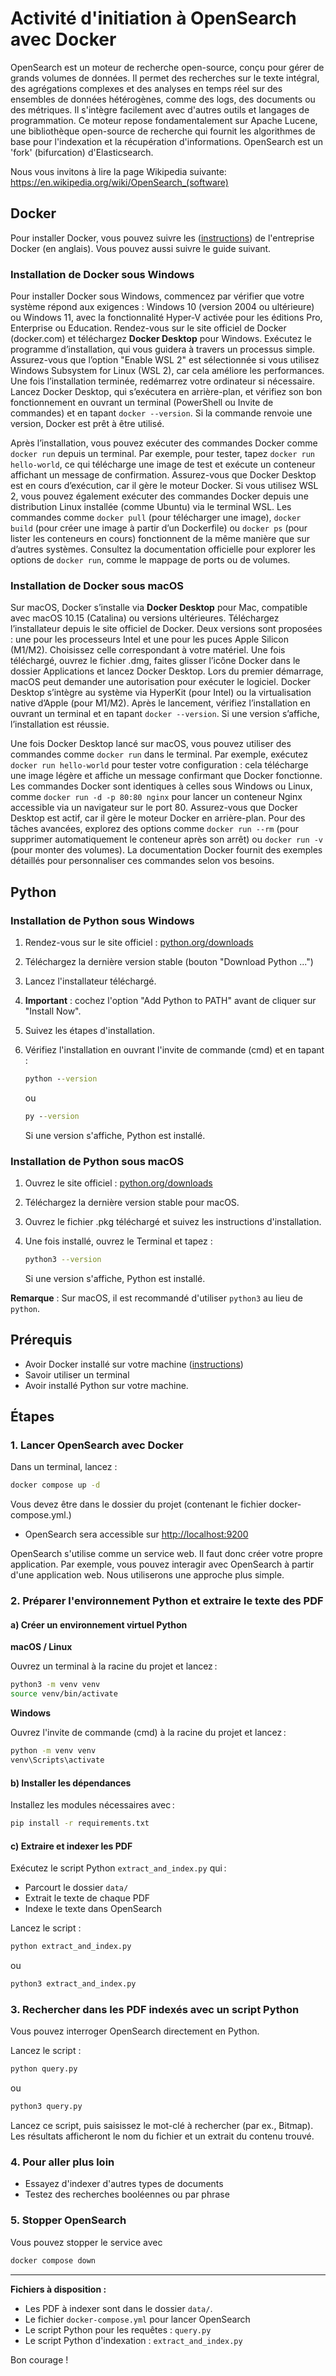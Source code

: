 # Activité d'initiation à OpenSearch avec Docker


OpenSearch est un moteur de recherche open-source, conçu pour gérer de grands volumes de données. Il permet des recherches sur le texte intégral, des agrégations complexes et des analyses en temps réel sur des ensembles de données hétérogènes, comme des logs, des documents ou des métriques. Il s'intègre facilement avec d'autres outils et langages de programmation. Ce moteur repose fondamentalement sur Apache Lucene, une bibliothèque open-source de recherche qui fournit les algorithmes de base pour l'indexation et la récupération d'informations.
OpenSearch est un 'fork' (bifurcation) d'Elasticsearch.

Nous vous invitons à lire la page Wikipedia suivante: https://en.wikipedia.org/wiki/OpenSearch_(software)

## Docker

Pour installer Docker, vous pouvez suivre les ([instructions](https://docs.docker.com/get-docker/)) de l'entreprise Docker (en anglais). Vous pouvez aussi suivre le guide suivant.

### Installation de Docker sous Windows

Pour installer Docker sous Windows, commencez par vérifier que votre système répond aux exigences : Windows 10 (version 2004 ou ultérieure) ou Windows 11, avec la fonctionnalité Hyper-V activée pour les éditions Pro, Enterprise ou Education. Rendez-vous sur le site officiel de Docker (docker.com) et téléchargez **Docker Desktop** pour Windows. Exécutez le programme d’installation, qui vous guidera à travers un processus simple. Assurez-vous que l’option "Enable WSL 2" est sélectionnée si vous utilisez Windows Subsystem for Linux (WSL 2), car cela améliore les performances. Une fois l’installation terminée, redémarrez votre ordinateur si nécessaire. Lancez Docker Desktop, qui s’exécutera en arrière-plan, et vérifiez son bon fonctionnement en ouvrant un terminal (PowerShell ou Invite de commandes) et en tapant `docker --version`. Si la commande renvoie une version, Docker est prêt à être utilisé.


Après l’installation, vous pouvez exécuter des commandes Docker comme `docker run` depuis un terminal. Par exemple, pour tester, tapez `docker run hello-world`, ce qui télécharge une image de test et exécute un conteneur affichant un message de confirmation. Assurez-vous que Docker Desktop est en cours d’exécution, car il gère le moteur Docker. Si vous utilisez WSL 2, vous pouvez également exécuter des commandes Docker depuis une distribution Linux installée (comme Ubuntu) via le terminal WSL. Les commandes comme `docker pull` (pour télécharger une image), `docker build` (pour créer une image à partir d’un Dockerfile) ou `docker ps` (pour lister les conteneurs en cours) fonctionnent de la même manière que sur d’autres systèmes. Consultez la documentation officielle pour explorer les options de `docker run`, comme le mappage de ports ou de volumes.

### Installation de Docker sous macOS

Sur macOS, Docker s’installe via **Docker Desktop** pour Mac, compatible avec macOS 10.15 (Catalina) ou versions ultérieures. Téléchargez l’installateur depuis le site officiel de Docker. Deux versions sont proposées : une pour les processeurs Intel et une pour les puces Apple Silicon (M1/M2). Choisissez celle correspondant à votre matériel. Une fois téléchargé, ouvrez le fichier .dmg, faites glisser l’icône Docker dans le dossier Applications et lancez Docker Desktop. Lors du premier démarrage, macOS peut demander une autorisation pour exécuter le logiciel. Docker Desktop s’intègre au système via HyperKit (pour Intel) ou la virtualisation native d’Apple (pour M1/M2). Après le lancement, vérifiez l’installation en ouvrant un terminal et en tapant `docker --version`. Si une version s’affiche, l’installation est réussie.


Une fois Docker Desktop lancé sur macOS, vous pouvez utiliser des commandes comme `docker run` dans le terminal. Par exemple, exécutez `docker run hello-world` pour tester votre configuration : cela télécharge une image légère et affiche un message confirmant que Docker fonctionne. Les commandes Docker sont identiques à celles sous Windows ou Linux, comme `docker run -d -p 80:80 nginx` pour lancer un conteneur Nginx accessible via un navigateur sur le port 80. Assurez-vous que Docker Desktop est actif, car il gère le moteur Docker en arrière-plan. Pour des tâches avancées, explorez des options comme `docker run --rm` (pour supprimer automatiquement le conteneur après son arrêt) ou `docker run -v` (pour monter des volumes). La documentation Docker fournit des exemples détaillés pour personnaliser ces commandes selon vos besoins.


## Python

### Installation de Python sous Windows

1. Rendez-vous sur le site officiel : [python.org/downloads](https://www.python.org/downloads/windows/)
2. Téléchargez la dernière version stable (bouton "Download Python ...")
3. Lancez l'installateur téléchargé.
4. **Important** : cochez l'option "Add Python to PATH" avant de cliquer sur "Install Now".
5. Suivez les étapes d'installation.
6. Vérifiez l'installation en ouvrant l'invite de commande (cmd) et en tapant :

   ```bat
   python --version
   ```
   ou
   ```bat
   py --version
   ```
   Si une version s'affiche, Python est installé.

### Installation de Python sous macOS

1. Ouvrez le site officiel : [python.org/downloads](https://www.python.org/downloads/macos/)
2. Téléchargez la dernière version stable pour macOS.
3. Ouvrez le fichier .pkg téléchargé et suivez les instructions d'installation.
4. Une fois installé, ouvrez le Terminal et tapez :

   ```sh
   python3 --version
   ```
   Si une version s'affiche, Python est installé.

**Remarque** : Sur macOS, il est recommandé d'utiliser `python3` au lieu de `python`.

## Prérequis
- Avoir Docker installé sur votre machine ([instructions](https://docs.docker.com/get-docker/))
- Savoir utiliser un terminal
- Avoir installé Python sur votre machine.



## Étapes

### 1. Lancer OpenSearch avec Docker

Dans un terminal, lancez :

```sh
docker compose up -d
```

Vous devez être dans le dossier du projet (contenant le fichier docker-compose.yml.)

- OpenSearch sera accessible sur [http://localhost:9200](http://localhost:9200)

OpenSearch s'utilise comme un service web. Il faut donc créer votre propre application.
Par exemple, vous pouvez interagir avec OpenSearch à partir d'une application web.
Nous utiliserons une approche plus simple.

### 2. Préparer l'environnement Python et extraire le texte des PDF

#### a) Créer un environnement virtuel Python

**macOS / Linux**

Ouvrez un terminal à la racine du projet et lancez :

```sh
python3 -m venv venv
source venv/bin/activate
```

**Windows**

Ouvrez l'invite de commande (cmd) à la racine du projet et lancez :

```bat
python -m venv venv
venv\Scripts\activate
```

#### b) Installer les dépendances

Installez les modules nécessaires avec :

```sh
pip install -r requirements.txt
```

#### c) Extraire et indexer les PDF

Exécutez le script Python `extract_and_index.py` qui :
- Parcourt le dossier `data/`
- Extrait le texte de chaque PDF
- Indexe le texte dans OpenSearch

Lancez le script :

```sh
python extract_and_index.py
```

ou

```sh
python3 extract_and_index.py
```



### 3. Rechercher dans les PDF indexés avec un script Python

Vous pouvez interroger OpenSearch directement en Python. 

Lancez le script :

```sh
python query.py
```

ou

```sh
python3 query.py
```

Lancez ce script, puis saisissez le mot-clé à rechercher (par ex., Bitmap). Les résultats afficheront le nom du fichier et un extrait du contenu trouvé.


### 4. Pour aller plus loin
- Essayez d'indexer d'autres types de documents
- Testez des recherches booléennes ou par phrase


### 5. Stopper OpenSearch


Vous pouvez stopper le service avec

```sh
docker compose down
```

---




**Fichiers à disposition :**
- Les PDF à indexer sont dans le dossier `data/`.
- Le fichier `docker-compose.yml` pour lancer OpenSearch
- Le script Python pour les requêtes : `query.py`
- Le script Python d'indexation : `extract_and_index.py`

Bon courage !
